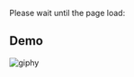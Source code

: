 Please wait until the page load:
## Demo
![giphy](https://user-images.githubusercontent.com/53111065/201511071-7acea33a-b038-448d-aa94-ab0a4041d582.gif)
